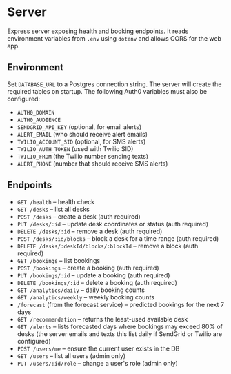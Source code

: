 # Server

Express server exposing health and booking endpoints. It reads environment variables from `.env` using `dotenv` and allows CORS for the web app.

## Environment

Set `DATABASE_URL` to a Postgres connection string. The server will create the
required tables on startup.
The following Auth0 variables must also be configured:

- `AUTH0_DOMAIN`
- `AUTH0_AUDIENCE`
- `SENDGRID_API_KEY` (optional, for email alerts)
- `ALERT_EMAIL` (who should receive alert emails)
- `TWILIO_ACCOUNT_SID` (optional, for SMS alerts)
- `TWILIO_AUTH_TOKEN` (used with Twilio SID)
- `TWILIO_FROM` (the Twilio number sending texts)
- `ALERT_PHONE` (number that should receive SMS alerts)

## Endpoints

- `GET /health` – health check
- `GET /desks` – list all desks
- `POST /desks` – create a desk (auth required)
- `PUT /desks/:id` – update desk coordinates or status (auth required)
- `DELETE /desks/:id` – remove a desk (auth required)
- `POST /desks/:id/blocks` – block a desk for a time range (auth required)
- `DELETE /desks/:deskId/blocks/:blockId` – remove a block (auth required)
- `GET /bookings` – list bookings
- `POST /bookings` – create a booking (auth required)
- `PUT /bookings/:id` – update a booking (auth required)
- `DELETE /bookings/:id` – delete a booking (auth required)
- `GET /analytics/daily` – daily booking counts
- `GET /analytics/weekly` – weekly booking counts
- `/forecast` (from the forecast service) – predicted bookings for the next 7 days
- `GET /recommendation` – returns the least-used available desk
 - `GET /alerts` – lists forecasted days where bookings may exceed 80% of desks
   (the server emails and texts this list daily if SendGrid or Twilio are configured)
- `POST /users/me` – ensure the current user exists in the DB
- `GET /users` – list all users (admin only)
- `PUT /users/:id/role` – change a user's role (admin only)

